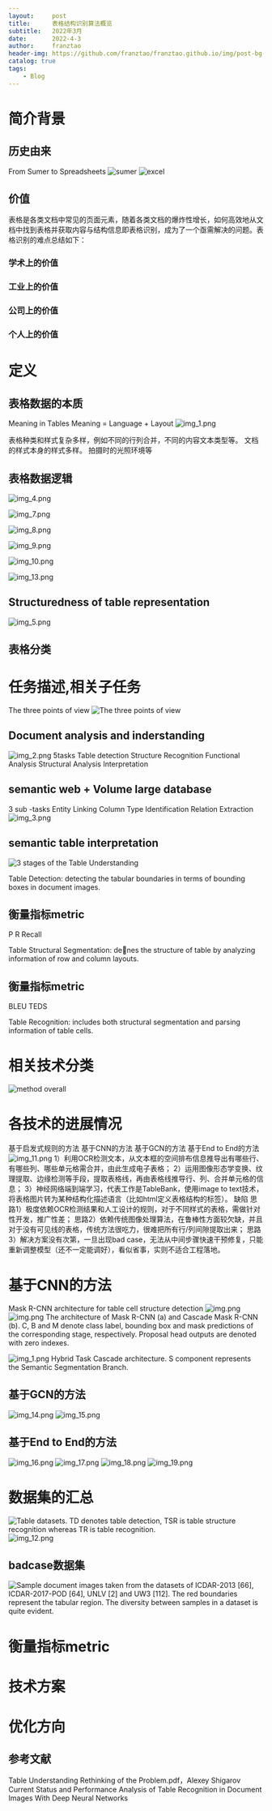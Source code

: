```yaml
---
layout:     post
title:      表格结构识别算法概览
subtitle:   2022年3月
date:       2022-4-3
author:     franztao
header-img: https://github.com/franztao/franztao.github.io/img/post-bg-re-vs-ng2.jpg
catalog: true
tags:
    - Blog
---
```

# 简介背景
## 历史由来
From Sumer to Spreadsheets
![sumer](https://github.com/franztao/franztao.github.io/img/2022-04-04-表格结构识别算法概览/sumer.png)
![excel](https://github.com/franztao/franztao.github.io/img/2022-04-04-表格结构识别算法概览/excel.png)

## 价值
表格是各类文档中常见的页面元素，随着各类文档的爆炸性增长，如何高效地从文档中找到表格并获取内容与结构信息即表格识别，成为了一个亟需解决的问题。表格识别的难点总结如下：
### 学术上的价值
### 工业上的价值
### 公司上的价值
### 个人上的价值

# 定义
## 表格数据的本质
Meaning in Tables Meaning = Language + Layout
![img_1.png](https://github.com/franztao/franztao.github.io/img/2022-04-04-表格结构识别算法概览/img_1.png)

表格种类和样式复杂多样，例如不同的行列合并，不同的内容文本类型等。
文档的样式本身的样式多样。
拍摄时的光照环境等


## 表格数据逻辑
![img_4.png](https://github.com/franztao/franztao.github.io/img/2022-04-04-表格结构识别算法概览/img_4.png)

![img_7.png](https://github.com/franztao/franztao.github.io/img/2022-04-04-表格结构识别算法概览/img_7.png)

![img_8.png](https://github.com/franztao/franztao.github.io/img/2022-04-04-表格结构识别算法概览/img_8.png)

![img_9.png](https://github.com/franztao/franztao.github.io/img/2022-04-04-表格结构识别算法概览/img_9.png)

![img_10.png](https://github.com/franztao/franztao.github.io/img/2022-04-04-表格结构识别算法概览/img_10.png)

![img_13.png](https://github.com/franztao/franztao.github.io/img/2022-04-04-表格结构识别算法概览/img_13.png)

## Structuredness of table representation
![img_5.png](https://github.com/franztao/franztao.github.io/img/2022-04-04-表格结构识别算法概览/img_5.png)

## 表格分类

# 任务描述,相关子任务
The three points of view
![The three points of view](The_three_points_of_view.png)

## Document analysis and inderstanding
![img_2.png](https://github.com/franztao/franztao.github.io/img/2022-04-04-表格结构识别算法概览/img_2.png)
5tasks
Table detection
Structure Recognition
Functional Analysis
Structural Analysis
Interpretation

## semantic web + Volume large database
3 sub -tasks
Entity Linking
Column Type Identification
Relation Extraction
![img_3.png](https://github.com/franztao/franztao.github.io/img/2022-04-04-表格结构识别算法概览/img_3.png)

## semantic table interpretation
![3 stages of the Table Understanding](https://github.com/franztao/franztao.github.io/img/2022-04-04-表格结构识别算法概览/img_6.png)

Table Detection: detecting the tabular boundaries in
terms of bounding boxes in document images.

## 衡量指标metric
P R Recall

Table Structural Segmentation: denes the structure
of table by analyzing information of row and column
layouts.
## 衡量指标metric
BLEU TEDS


Table Recognition: includes both structural segmentation
and parsing information of table cells.
# 相关技术分类
![method overall](https://github.com/franztao/franztao.github.io/img/2022-04-04-表格结构识别算法概览/method_overrall.png)
# 各技术的进展情况
基于启发式规则的方法
基于CNN的方法
基于GCN的方法
基于End to End的方法
![img_11.png](https://github.com/franztao/franztao.github.io/img/2022-04-04-表格结构识别算法概览/img_11.png)
1）利用OCR检测文本，从文本框的空间排布信息推导出有哪些行、有哪些列、哪些单元格需合并，由此生成电子表格；
2）运用图像形态学变换、纹理提取、边缘检测等手段，提取表格线，再由表格线推导行、列、合并单元格的信息；
3）神经网络端到端学习，代表工作是TableBank，使用image to text技术，将表格图片转为某种结构化描述语言（比如html定义表格结构的标签）。
缺陷
	思路1）极度依赖OCR检测结果和人工设计的规则，对于不同样式的表格，需做针对性开发，推广性差；
	思路2）依赖传统图像处理算法，在鲁棒性方面较欠缺，并且对于没有可见线的表格，传统方法很吃力，很难把所有行/列间隙提取出来；
	思路3）解决方案没有次第，一旦出现bad case，无法从中间步骤快速干预修复，只能重新调整模型（还不一定能调好），看似省事，实则不适合工程落地。

# 基于CNN的方法
Mask R-CNN architecture for table cell structure detection
![img.png](https://github.com/franztao/franztao.github.io/img/2022-04-04-表格结构识别算法概览/img20.png)
![img.png](img.png)
 The architecture of Mask R-CNN (a) and Cascade Mask R-CNN (b). C, B
and M denote class label, bounding box and mask predictions of the corresponding stage,
respectively. Proposal head outputs are denoted with zero indexes.

![img_1.png](img_1.png)
Hybrid Task Cascade architecture. S component represents the Semantic
Segmentation Branch.

## 基于GCN的方法
![img_14.png](https://github.com/franztao/franztao.github.io/img/2022-04-04-表格结构识别算法概览/img_14.png)
![img_15.png](https://github.com/franztao/franztao.github.io/img/2022-04-04-表格结构识别算法概览/img_15.png)

## 基于End to End的方法
![img_16.png](https://github.com/franztao/franztao.github.io/img/2022-04-04-表格结构识别算法概览/img_16.png)
![img_17.png](https://github.com/franztao/franztao.github.io/img/2022-04-04-表格结构识别算法概览/img_17.png)
![img_18.png](https://github.com/franztao/franztao.github.io/img/2022-04-04-表格结构识别算法概览/img_18.png)
![img_19.png](https://github.com/franztao/franztao.github.io/img/2022-04-04-表格结构识别算法概览/img_19.png)

# 数据集的汇总
![Table datasets. TD denotes table detection, TSR is table structure recognition whereas TR is table recognition.](https://github.com/franztao/franztao.github.io/img/2022-04-04-表格结构识别算法概览/table_datasets.png)
![img_12.png](https://github.com/franztao/franztao.github.io/img/2022-04-04-表格结构识别算法概览/img_12.png)

## badcase数据集
![Sample document images taken from the datasets of ICDAR-2013 [66], ICDAR-2017-POD [64], UNLV [2] and UW3 [112]. The red boundaries
represent the tabular region. The diversity between samples in a dataset is quite evident.](https://github.com/franztao/franztao.github.io/img/2022-04-04-表格结构识别算法概览/sample_document_images.png)

# 衡量指标metric

# 技术方案
# 优化方向


## 参考文献
Table Understanding Rethinking of the Problem.pdf，Alexey Shigarov
Current Status and Performance Analysis of
Table Recognition in Document Images
With Deep Neural Networks
